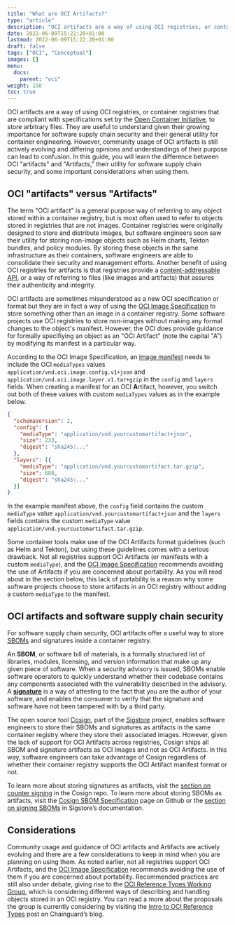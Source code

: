 ```yaml
---
title: "What are OCI Artifacts?"
type: "article"
description: "OCI artifacts are a way of using OCI registries, or container registries that are compliant with specifications set by the Open Container Initiative, to store arbitrary files."
date: 2022-06-09T15:22:20+01:00
lastmod: 2022-06-09T15:22:20+01:00
draft: false
tags: ["OCI", "Conceptual"]
images: []
menu:
  docs:
    parent: "oci"
weight: 150
toc: true
---
```


OCI artifacts are a way of using OCI registries, or container registries that are compliant with specifications set by the [Open Container Initiative](/open-source/oci/what-is-the-oci/), to store arbitrary files. They are useful to understand given their growing importance for software supply chain security and their general utility for container engineering. However, community usage of OCI artifacts is still actively evolving and differing opinions and understandings of their purpose can lead to confusion. In this guide, you will learn the difference between OCI "artifacts" and "Artifacts," their utility for software supply chain security, and some important considerations when using them.

## OCI "artifacts" versus "Artifacts"
The term "OCI artifact" is a general purpose way of referring to any object stored within a container registry, but is most often used to refer to objects stored in registries that are not images. Container registries were originally designed to store and distribute images, but software engineers soon saw their utility for storing non-image objects such as Helm charts, Tekton bundles, and policy modules. By storing these objects in the same infrastructure as their containers, software engineers are able to consolidate their security and management efforts. Another benefit of using OCI registries for artifacts is that registries provide a [content-addressable API](/open-source/oci/what-is-the-oci/#image-manifest), or a way of referring to files (like images and artifacts) that assures their authenticity and integrity.

OCI artifacts are sometimes misunderstood as a new OCI specification or format but they are in fact a way of using the [OCI Image Specification](https://github.com/opencontainers/image-spec) to store something other than an image in a container registry. Some software projects use OCI registries to store non-images without making any formal changes to the object's manifest. However, the OCI does provide guidance for formally specifiying an object as an "OCI Artifact" (note the capital "A") by modifying its manifest in a particular way.

According to the OCI Image Specification, an [image manifest](/open-source/oci/what-is-the-oci/#image-manifest) needs to include the  OCI `mediaTypes` values `application/vnd.oci.image.config.v1+json` and `application/vnd.oci.image.layer.v1.tar+gzip` in the `config` and `layers` fields. When creating a manifest for an OCI **A**rtifact, however, you switch out both of these values with custom `mediaTypes` values as in the example below.

```json
{
  "schemaVersion": 2,
  "config": {
    "mediaType": "application/vnd.yourcustomartifact+json",
    "size": 233,
    "digest": "sha245:..."
  },
  "layers": [{
    "mediaType": "application/vnd.yourcustomartifact.tar.gzip",
    "size": 680,
    "digest": "sha245:..."
  }]
}
```

In the example manifest above, the  `config` field contains the custom `mediaType` value `application/vnd.yourcustomartifact+json` and the `layers` fields contains the custom `mediaType` value `application/vnd.yourcustomartifact.tar.gzip`.

Some container tools make use of the OCI Artifacts format guidelines (such as Helm and Tekton), but using these guidelines comes with a serious drawback. Not all registries support OCI Artifacts (or manifests with a custom `mediaType`), and the [OCI Image Specification](https://github.com/opencontainers/image-spec) recommends avoiding the use of Artifacts if you are concerned about portability. As you will read about in the section below, this lack of portability is a reason why some software projects choose to store artifacts in an OCI registry without adding a custom `mediaType` to the manifest.

## OCI artifacts and software supply chain security
For software supply chain security, OCI artifacts offer a useful way to store [SBOMs](/open-source/sbom/what-is-an-sbom/) and signatures inside a container registry.

An **SBOM**, or software bill of materials, is a formally structured list of libraries, modules, licensing, and version information that make up any given piece of software. When a security advisory is issued, SBOMs enable software operators to quickly understand whether their codebase contains any components associated with the vulnerability described in the advisory. A [**signature**](/open-source/sigstore/cosign/an-introduction-to-cosign/) is a way of attesting to the fact that you are the author of your software, and enables the consumer to verify that the signature and software have not been tampered with by a third party.

The open source tool [Cosign](https://github.com/sigstore/cosign), part of the [Sigstore](https://www.sigstore.dev/) project, enables software engineers to store their SBOMs and signatures as artifacts in the same container registry where they store their associated images. However, given the lack of support for OCI Artifacts across registries, Cosign ships all SBOM and signature artifacts as OCI Images and not as OCI Artifacts. In this way, software engineers can take advantage of Cosign regardless of whether their container registry supports the OCI Artifact manifest format or not.

To learn more about storing signatures as artifacts, visit the [section on counter signing](
https://github.com/sigstore/cosign#counter-signing) in the Cosign repo. To learn more about storing SBOMs as artifacts, visit the [Cosign SBOM Specification](https://github.com/sigstore/cosign/blob/b6aaddc05cbf04819221f9c7084399d4615b9d27/specs/SBOM_SPEC.md) page on Github or the [section on signing SBOMs](https://docs.sigstore.dev/cosign/other_types/#sboms-software-bill-of-materials) in Sigstore’s documentation.

## Considerations
Community usage and guidance of OCI artifacts and Artifacts are actively evolving and there are a few considerations to keep in mind when you are planning on using them. As noted earlier, not all registries support OCI Artifacts, and the [OCI Image Specification](https://github.com/opencontainers/image-spec) recommends avoiding the use of them if you are concerned about portability. Recommended practices are still also under debate, giving rise to the [OCI Reference Types Working Group](https://github.com/opencontainers/wg-reference-types), which is considering different ways of describing and handling objects stored in an OCI registry. You can read a more about the proposals the group is currently considering by visiting the [Intro to OCI Reference Types](https://www.chainguard.dev/unchained/intro-to-oci-reference-types) post on Chainguard’s blog.
